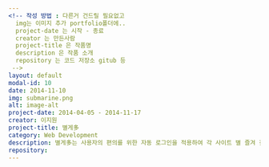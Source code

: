 ```yaml
---
<!-- 작성 방법 : 다른거 건드릴 필요없고
  img는 이미지 추가 portfolio폴더에..
  project-date 는 시작 - 종료
  creator 는 만든사람
  project-title 은 작품명
  description 은 작품 소개
  repository 는 코드 저장소 gitub 등
 -->
layout: default
modal-id: 10
date: 2014-11-10
img: submarine.png
alt: image-alt
project-date: 2014-04-05 - 2014-11-17
creator: 이지원
project-title: 별게多
category: Web Development
description: 별게多는 사용자의 편의를 위한 자동 로그인을 적용하여 각 사이트 별 즐겨 찾는 게시판을 모아 볼 수 있는 크롬 확장 프로그램(Chrome Extension)입니다. 자동 로그인을 적용함으로써 다시 로그인하는 번거로움을 없애고 직관적인 UI를 구현해 사용자가 이용하기 쉽게 제작하였습니다.
repository:
---
```

